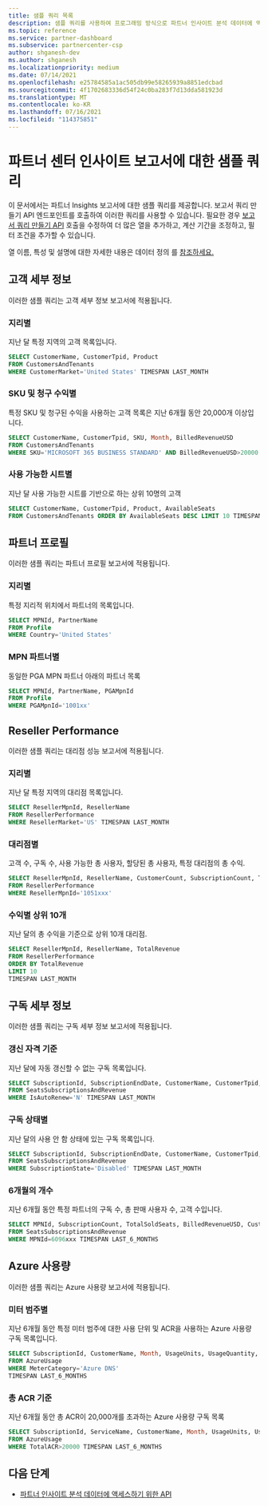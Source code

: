 ```yaml
---
title: 샘플 쿼리 목록
description: 샘플 쿼리를 사용하여 프로그래밍 방식으로 파트너 인사이트 분석 데이터에 액세스합니다.
ms.topic: reference
ms.service: partner-dashboard
ms.subservice: partnercenter-csp
author: shganesh-dev
ms.author: shganesh
ms.localizationpriority: medium
ms.date: 07/14/2021
ms.openlocfilehash: e25784585a1ac505db99e58265939a8851edcbad
ms.sourcegitcommit: 4f1702683336d54f24c0ba283f7d13dda581923d
ms.translationtype: MT
ms.contentlocale: ko-KR
ms.lasthandoff: 07/16/2021
ms.locfileid: "114375851"
---
```

# <a name="sample-queries-for-partner-center-insights-report"></a>파트너 센터 인사이트 보고서에 대한 샘플 쿼리

이 문서에서는 파트너 Insights 보고서에 대한 샘플 쿼리를 제공합니다. 보고서 쿼리 만들기 API 엔드포인트를 호출하여 이러한 쿼리를 사용할 수 있습니다. 필요한 경우 [보고서 쿼리 만들기 API](insights-programmatic-access-paradigm.md#create-report-query-api) 호출을 수정하여 더 많은 열을 추가하고, 계산 기간을 조정하고, 필터 조건을 추가할 수 있습니다.

열 이름, 특성 및 설명에 대한 자세한 내용은 데이터 정의 를 [참조하세요.](insights-data-definitions.md)

## <a name="customer-details"></a>고객 세부 정보

이러한 샘플 쿼리는 고객 세부 정보 보고서에 적용됩니다.

### <a name="by-geography"></a>지리별

지난 달 특정 지역의 고객 목록입니다.

```sql
SELECT CustomerName, CustomerTpid, Product 
FROM CustomersAndTenants 
WHERE CustomerMarket='United States' TIMESPAN LAST_MONTH
```

### <a name="by-sku-and-billed-revenue"></a>SKU 및 청구 수익별

특정 SKU 및 청구된 수익을 사용하는 고객 목록은 지난 6개월 동안 20,000개 이상입니다.

```sql
SELECT CustomerName, CustomerTpid, SKU, Month, BilledRevenueUSD 
FROM CustomersAndTenants 
WHERE SKU='MICROSOFT 365 BUSINESS STANDARD' AND BilledRevenueUSD>20000 TIMESPAN LAST_6_MONTHS
```

### <a name="by-available-seats"></a>사용 가능한 시트별

지난 달 사용 가능한 시트를 기반으로 하는 상위 10명의 고객

```sql
SELECT CustomerName, CustomerTpid, Product, AvailableSeats 
FROM CustomersAndTenants ORDER BY AvailableSeats DESC LIMIT 10 TIMESPAN LAST_MONTH
```

## <a name="partner-profile"></a>파트너 프로필

이러한 샘플 쿼리는 파트너 프로필 보고서에 적용됩니다.

### <a name="by-geography"></a>지리별

특정 지리적 위치에서 파트너의 목록입니다.

```sql
SELECT MPNId, PartnerName 
FROM Profile 
WHERE Country='United States'
```

### <a name="by-mpn-partner"></a>MPN 파트너별

동일한 PGA MPN 파트너 아래의 파트너 목록

```sql
SELECT MPNId, PartnerName, PGAMpnId 
FROM Profile 
WHERE PGAMpnId='1001xx'
```

## <a name="reseller-performance"></a>Reseller Performance

이러한 샘플 쿼리는 대리점 성능 보고서에 적용됩니다.

### <a name="by-geography"></a>지리별

지난 달 특정 지역의 대리점 목록입니다.

```sql
SELECT ResellerMpnId, ResellerName 
FROM ResellerPerformance 
WHERE ResellerMarket='US' TIMESPAN LAST_MONTH
```

### <a name="by-reseller"></a>대리점별

고객 수, 구독 수, 사용 가능한 총 사용자, 할당된 총 사용자, 특정 대리점의 총 수익.

```sql
SELECT ResellerMpnId, ResellerName, CustomerCount, SubscriptionCount, TotalAvailableSeats, TotalAssignedSeats, TotalRevenue 
FROM ResellerPerformance 
WHERE ResellerMpnId='1051xxx'
```

### <a name="top-10-by-revenue"></a>수익별 상위 10개

지난 달의 총 수익을 기준으로 상위 10개 대리점.

```sql
SELECT ResellerMpnId, ResellerName, TotalRevenue 
FROM ResellerPerformance 
ORDER BY TotalRevenue 
LIMIT 10 
TIMESPAN LAST_MONTH
```

## <a name="subscription-details"></a>구독 세부 정보

이러한 샘플 쿼리는 구독 세부 정보 보고서에 적용됩니다.

### <a name="by-renewal-eligibility"></a>갱신 자격 기준

지난 달에 자동 갱신할 수 없는 구독 목록입니다.

```sql
SELECT SubscriptionId, SubscriptionEndDate, CustomerName, CustomerTpid, Product 
FROM SeatsSubscriptionsAndRevenue 
WHERE IsAutoRenew='N' TIMESPAN LAST_MONTH
```

### <a name="by-subscription-state"></a>구독 상태별

지난 달의 사용 안 함 상태에 있는 구독 목록입니다.

```sql
SELECT SubscriptionId, SubscriptionEndDate, CustomerName, CustomerTpid, Product 
FROM SeatsSubscriptionsAndRevenue 
WHERE SubscriptionState='Disabled' TIMESPAN LAST_MONTH
```

### <a name="counts-for-six-months"></a>6개월의 개수

지난 6개월 동안 특정 파트너의 구독 수, 총 판매 사용자 수, 고객 수입니다.

```sql
SELECT MPNId, SubscriptionCount, TotalSoldSeats, BilledRevenueUSD, CustomerCount 
FROM SeatsSubscriptionsAndRevenue 
WHERE MPNId=6096xxx TIMESPAN LAST_6_MONTHS
```

## <a name="azure-usage"></a>Azure 사용량

이러한 샘플 쿼리는 Azure 사용량 보고서에 적용됩니다.

### <a name="by-meter-category"></a>미터 범주별

지난 6개월 동안 특정 미터 범주에 대한 사용 단위 및 ACR을 사용하는 Azure 사용량 구독 목록입니다.

```sql
SELECT SubscriptionId, CustomerName, Month, UsageUnits, UsageQuantity, TotalACR 
FROM AzureUsage 
WHERE MeterCategory='Azure DNS' 
TIMESPAN LAST_6_MONTHS
```

### <a name="by-total-acr"></a>총 ACR 기준

지난 6개월 동안 총 ACR이 20,000개를 초과하는 Azure 사용량 구독 목록

```sql
SELECT SubscriptionId, ServiceName, CustomerName, Month, UsageUnits, UsageQuantity, TotalACR 
FROM AzureUsage 
WHERE TotalACR>20000 TIMESPAN LAST_6_MONTHS
```

## <a name="next-steps"></a>다음 단계

- [파트너 인사이트 분석 데이터에 액세스하기 위한 API](insights-programmatic-analytics-available-api.md)